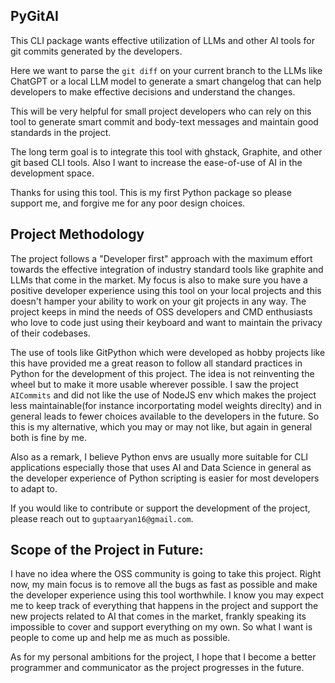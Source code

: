PyGitAI
------------

This CLI package wants effective utilization of LLMs and other AI tools for git commits generated by the developers.

Here we want to parse the `git diff` on your current branch to the LLMs like ChatGPT or a local LLM model to generate a smart changelog that can help developers to make effective decisions and understand the changes.

This will be very helpful for small project developers who can rely on this tool to generate smart commit and body-text messages and maintain good standards in the project.

The long term goal is to integrate this tool with ghstack, Graphite, and other git based CLI tools. Also I want to increase the ease-of-use of AI in the development space.

Thanks for using this tool. This is my first Python package so please support me, and forgive me for any poor design choices.


Project Methodology
-------------------

The project follows a "Developer first" approach with the maximum effort towards the effective integration of industry standard tools like graphite and LLMs that come in the market. My focus is also to make sure you have a positive  developer experience using this tool on your local projects and this doesn't hamper your ability to 
work on your git projects in any way. The project keeps in mind the needs of OSS developers and CMD enthusiasts who love to code just using their keyboard and want to maintain the privacy of their codebases.

The use of tools like GitPython which were developed as hobby projects like this have provided me a great reason to follow all standard practices in Python for the development of this project. The idea is not reinventing the wheel but to make it more usable wherever possible. I saw the project `AICommits` and did not like the use of NodeJS env which makes the project less maintainable(for instance incorportating model weights direclty) and in general leads to fewer choices available to the developers in the future. So this is my alternative, which you may or may not like, but again in general both is fine by me.

Also as a remark, I believe Python envs are usually more suitable for CLI applications especially those that uses AI and Data Science in general as the developer experience of Python scripting is easier for most developers to adapt to.

If you would like to contribute or support the development of the project, please reach out to `guptaaryan16@gmail.com`.


Scope of the Project in Future:
-------------------------------

I have no idea where the OSS community is going to take this project. Right now, my main focus is to remove all the bugs as fast as possible and make the developer experience using this tool worthwhile. I know you may expect me to keep track of everything that happens in the project and support the new projects related to AI that comes in the market, frankly speaking its impossible to cover and support everything on my own. So what I want is people to come up and help me as much as possible.

As for my personal ambitions for the project, I hope that I become a better programmer and communicator as the project progresses in the future.